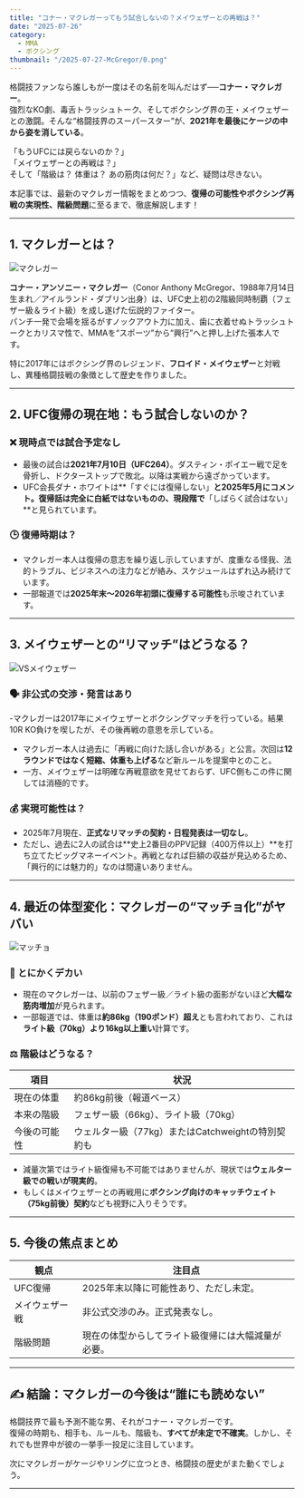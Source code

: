 ```yaml
---
title: "コナー・マクレガーってもう試合しないの？メイウェザーとの再戦は？"
date: "2025-07-26"
category:
  - MMA
  - ボクシング
thumbnail: "/2025-07-27-McGregor/0.png"
---
```


格闘技ファンなら誰しもが一度はその名前を叫んだはず──**コナー・マクレガー**。  
強烈なKO劇、毒舌トラッシュトーク、そしてボクシング界の王・メイウェザーとの激闘。そんな“格闘技界のスーパースター”が、**2021年を最後にケージの中から姿を消している**。

「もうUFCには戻らないのか？」  
「メイウェザーとの再戦は？」  
そして「階級は？ 体重は？ あの筋肉は何だ？」など、疑問は尽きない。

本記事では、最新のマクレガー情報をまとめつつ、**復帰の可能性やボクシング再戦の実現性、階級問題**に至るまで、徹底解説します！

---

## 1. マクレガーとは？
![マクレガー](/2025-07-27-McGregor/1.png)

**コナー・アンソニー・マクレガー**（Conor Anthony McGregor、1988年7月14日生まれ／アイルランド・ダブリン出身）は、UFC史上初の2階級同時制覇（フェザー級＆ライト級）を成し遂げた伝説的ファイター。  
パンチ一発で会場を揺るがすノックアウト力に加え、歯に衣着せぬトラッシュトークとカリスマ性で、MMAを“スポーツ”から“興行”へと押し上げた張本人です。

特に2017年にはボクシング界のレジェンド、**フロイド・メイウェザー**と対戦し、異種格闘技戦の象徴として歴史を作りました。

---

## 2. UFC復帰の現在地：もう試合しないのか？

### ❌ 現時点では試合予定なし

- 最後の試合は**2021年7月10日（UFC264）**。ダスティン・ポイエー戦で足を骨折し、ドクターストップで敗北。以降は実戦から遠ざかっています。
- UFC会長ダナ・ホワイトは**「すぐには復帰しない」**と2025年5月にコメント。復帰話は完全に白紙ではないものの、現段階で**「しばらく試合はない」**と見られています。

### 🕒 復帰時期は？

- マクレガー本人は復帰の意志を繰り返し示していますが、度重なる怪我、法的トラブル、ビジネスへの注力などが絡み、スケジュールはずれ込み続けています。
- 一部報道では**2025年末〜2026年初頭に復帰する可能性**も示唆されています。

---

## 3. メイウェザーとの“リマッチ”はどうなる？
![VSメイウェザー](/2025-07-27-McGregor/2.png)

### 🗣 非公式の交渉・発言はあり

-マクレガーは2017年にメイウェザーとボクシングマッチを行っている。結果10R KO負けを喫したが、その後再戦の意思を示している。
- マクレガー本人は過去に「再戦に向けた話し合いがある」と公言。次回は**12ラウンドではなく短縮、体重も上げる**など新ルールを提案中とのこと。
- 一方、メイウェザーは明確な再戦意欲を見せておらず、UFC側もこの件に関しては消極的です。

### 💰 実現可能性は？

- 2025年7月現在、**正式なリマッチの契約・日程発表は一切なし**。
- ただし、過去に2人の試合は**史上2番目のPPV記録（400万件以上）**を打ち立てたビッグマネーイベント。再戦となれば巨額の収益が見込めるため、「興行的には魅力的」なのは間違いありません。

---

## 4. 最近の体型変化：マクレガーの“マッチョ化”がヤバい
![マッチョ](/2025-07-27-McGregor/3.jpg)

### 💪 とにかくデカい

- 現在のマクレガーは、以前のフェザー級／ライト級の面影がないほど**大幅な筋肉増加**が見られます。
- 一部報道では、体重は**約86kg（190ポンド）超え**とも言われており、これは**ライト級（70kg）より16kg以上重い**計算です。

### ⚖️ 階級はどうなる？

| 項目 | 状況 |
|------|------|
| 現在の体重 | 約86kg前後（報道ベース） |
| 本来の階級 | フェザー級（66kg）、ライト級（70kg） |
| 今後の可能性 | ウェルター級（77kg）またはCatchweightの特別契約も |

- 減量次第ではライト級復帰も不可能ではありませんが、現状では**ウェルター級での戦いが現実的**。
- もしくはメイウェザーとの再戦用に**ボクシング向けのキャッチウェイト（75kg前後）契約**なども視野に入りそうです。

---

## 5. 今後の焦点まとめ

| 観点 | 注目点 |
|------|--------|
| UFC復帰 | 2025年末以降に可能性あり、ただし未定。 |
| メイウェザー戦 | 非公式交渉のみ。正式発表なし。 |
| 階級問題 | 現在の体型からしてライト級復帰には大幅減量が必要。 |

---

## ✍️ 結論：マクレガーの今後は“誰にも読めない”

格闘技界で最も予測不能な男、それがコナー・マクレガーです。  
復帰の時期も、相手も、ルールも、階級も、**すべてが未定で不確実**。しかし、それでも世界中が彼の一挙手一投足に注目しています。

次にマクレガーがケージやリングに立つとき、格闘技の歴史がまた動くでしょう。

---
